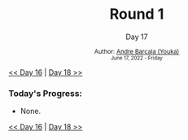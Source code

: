 <div align="center">
  <h1>Round 1</h1>
  <p>Day 17</p>

  <sub>
    Author: <a href="https://github.com/yrnmsk" target="_blank">Andre Barcala (Youka)</a>
    <br>
    <small>June 17, 2022 - Friday</small>
  </sub>
</div>

[<< Day 16](day016.md) | [Day 18 >>](day018.md)

### Today's Progress:

- None.

[<< Day 16](day016.md) | [Day 18 >>](day018.md)
